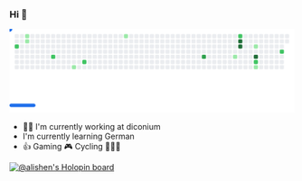 ### Hi 👋

<picture>
  <source
    media="(prefers-color-scheme: dark)"
    srcset="images/breakout-dark.svg"
  />
  <source
    media="(prefers-color-scheme: light)"
    srcset="images/breakout-light.svg"
  />
  <img alt="Breakout Game" src="images/breakout-light.svg" />
</picture>
<!-- [![Top Langs](https://github-readme-stats.vercel.app/api/top-langs/?username=alisen&theme=dark)](https://github.com/anuraghazra/github-readme-stats) -->

- 👨‍💻 I'm currently working at diconium
- I'm currently learning German
- 👍 Gaming 🎮 Cycling 🚴🏻‍♂️
  
[![@alishen's Holopin board](https://holopin.io/api/user/board?user=alishen)](https://holopin.io/@alishen)

